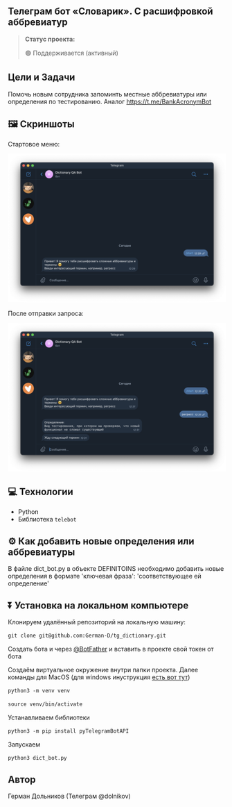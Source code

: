 <h2>Телеграм бот «Словарик». С расшифровкой аббревиатур</h2>

> **Статус проекта:**
>
> 🟢 Поддерживается (активный) 

## Цели и Задачи
Помочь новым сотрудника запоминть местные аббревиатуры или определения по тестированию. Аналог https://t.me/BankAcronymBot

## 🖼 Скриншоты

Стартовое меню:

![image](https://raw.githubusercontent.com/German-D/tg_dictionary/main/static/menu.png)

После отправки запроса:

![image](https://raw.githubusercontent.com/German-D/tg_dictionary/main/static/answer.png)

## 💻 Технологии

* Python
* Библиотека `telebot`

## ⚙️ Как добавить новые определения или аббревиатуры
В файле dict_bot.py в объекте DEFINITOINS необходимо добавить новые определения в формате 'ключевая фраза': 'соответствующее ей определение'

## ⏬ Установка на локальном компьютере

Клонируем удалённый репозиторий на локальную машину:

```markdown
git clone git@github.com:German-D/tg_dictionary.git
```
Создать бота и через [@BotFather](https://t.me/BotFather) и вставить в проекте свой токен от бота

Создаём виртуальное окружение внутри папки проекта.
Далее команды для MacOS (для windows инуструкция [есть вот тут](https://realpython.com/python-virtual-environments-a-primer/#create-it))

``` markdown
python3 -m venv venv
```

``` markdown
source venv/bin/activate
```
Устанавливаем библиотеки

``` markdown
python3 -m pip install pyTelegramBotAPI
```

Запускаем
``` markdown
python3 dict_bot.py
```

## Автор

Герман Дольников (Телеграм @dolnikov)
